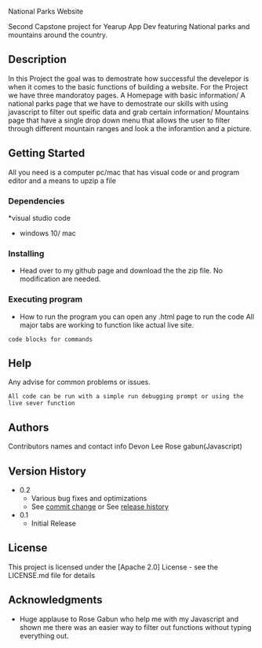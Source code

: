 National Parks Website

Second Capstone project for Yearup App Dev featuring National parks and mountains around the country. 

## Description

In this Project the goal was to demostrate how successful the develepor is when it comes to the basic functions of building a website. For the Project we have three mandoratoy pages. A Homepage with basic  information/ A national parks page that we have to demostrate our skills with using javascript to filter out speific data and grab certain information/ Mountains page that have a single drop down menu that allows the user to filter through different mountain ranges and look a the inforamtion and a picture. 

## Getting Started
All you need is a computer pc/mac that has  visual code or and program editor and a means to upzip a file
### Dependencies

*visual studio code
* windows 10/ mac 

### Installing

* Head over to my github page and download the the zip file. No modification are needed.

### Executing program

* How to run the program
you can open any .html page to run the code
All major tabs are working to function like actual live site.
```
code blocks for commands
```

## Help

Any advise for common problems or issues.
```
All code can be run with a simple run debugging prompt or using the live sever function
```

## Authors

Contributors names and contact info
Devon Lee
Rose gabun(Javascript)

## Version History

* 0.2
    * Various bug fixes and optimizations
    * See [commit change]() or See [release history]()
* 0.1
    * Initial Release

## License

This project is licensed under the [Apache 2.0] License - see the LICENSE.md file for details

## Acknowledgments

* Huge applause to Rose Gabun who help me with my Javascript and shown me there was an easier way to filter out functions without typing everything out. 
